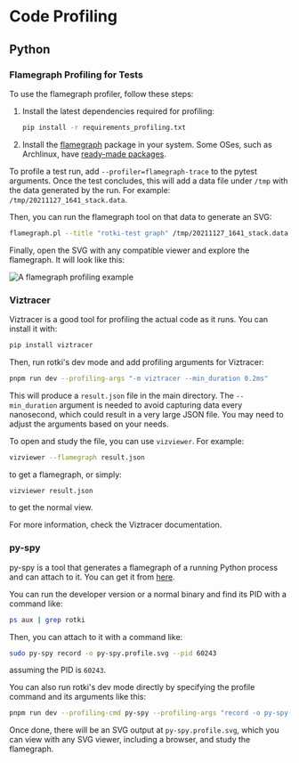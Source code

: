 # Code Profiling

## Python

### Flamegraph Profiling for Tests

To use the flamegraph profiler, follow these steps:

1. Install the latest dependencies required for profiling:
   ```sh
   pip install -r requirements_profiling.txt
   ```

2. Install the [flamegraph](https://github.com/brendangregg/FlameGraph) package in your system. Some OSes, such as Archlinux, have [ready-made packages](https://aur.archlinux.org/packages/flamegraph/).

To profile a test run, add `--profiler=flamegraph-trace` to the pytest arguments. Once the test concludes, this will add a data file under `/tmp` with the data generated by the run. For example: `/tmp/20211127_1641_stack.data`.

Then, you can run the flamegraph tool on that data to generate an SVG:
```sh
flamegraph.pl --title "rotki-test graph" /tmp/20211127_1641_stack.data > profile.svg
```

Finally, open the SVG with any compatible viewer and explore the flamegraph. It will look like this:

![A flamegraph profiling example](/images/flamegraph_example.svg)

### Viztracer

Viztracer is a good tool for profiling the actual code as it runs. You can install it with:
```sh
pip install viztracer
```

Then, run rotki's dev mode and add profiling arguments for Viztracer:
```sh
pnpm run dev --profiling-args "-m viztracer --min_duration 0.2ms"
```

This will produce a `result.json` file in the main directory. The `--min_duration` argument is needed to avoid capturing data every nanosecond, which could result in a very large JSON file. You may need to adjust the arguments based on your needs.

To open and study the file, you can use `vizviewer`. For example:
```sh
vizviewer --flamegraph result.json
```
to get a flamegraph, or simply:
```sh
vizviewer result.json
```
to get the normal view.

For more information, check the Viztracer documentation.

### py-spy

py-spy is a tool that generates a flamegraph of a running Python process and can attach to it. You can get it from [here](https://github.com/benfred/py-spy).

You can run the developer version or a normal binary and find its PID with a command like:
```sh
ps aux | grep rotki
```

Then, you can attach to it with a command like:
```sh
sudo py-spy record -o py-spy.profile.svg --pid 60243
```
assuming the PID is `60243`.

You can also run rotki's dev mode directly by specifying the profile command and its arguments like this:
```sh
pnpm run dev --profiling-cmd py-spy --profiling-args "record -o py-spy-profile.svg --"
```

Once done, there will be an SVG output at `py-spy.profile.svg`, which you can view with any SVG viewer, including a browser, and study the flamegraph.
